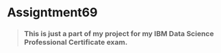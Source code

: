 # Assigntment69
> ### This is just a part of my project for my IBM Data Science Professional Certificate exam. 
